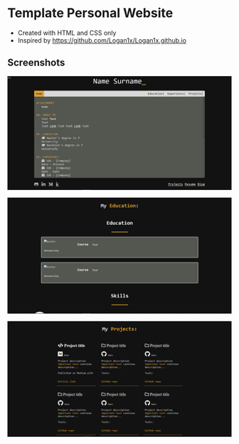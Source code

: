 # Template Personal Website

- Created with HTML and CSS only
- Inspired by https://github.com/Logan1x/Logan1x.github.io

## Screenshots

![Homepage](images/homepage.png)

![Education](images/education.png)

![Projects](images/projects.png)